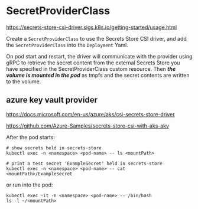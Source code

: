 # SecretProviderClass

https://secrets-store-csi-driver.sigs.k8s.io/getting-started/usage.html

Create a `SecretProviderClass` to use the Secrets Store CSI driver, and add the `SecretProviderClass` into the `Deployment` Yaml.

On pod start and restart, the driver will communicate with the provider using gRPC to retrieve the secret content from the external Secrets Store you have specified in the SecretProviderClass custom resource. Then _**the volume is mounted in the pod**_ as tmpfs and the secret contents are written to the volume.

## azure key vault provider
https://docs.microsoft.com/en-us/azure/aks/csi-secrets-store-driver

https://github.com/Azure-Samples/secrets-store-csi-with-aks-akv

After the pod starts:
```
# show secrets held in secrets-store
kubectl exec -n <namespace> <pod-name> -- ls <mountPath>

# print a test secret 'ExampleSecret' held in secrets-store
kubectl exec -n <namespace> <pod-name> -- cat <mountPath>/ExampleSecret
```
or run into the pod:
```
kubectl exec -it -n <namespace> <pod-name> -- /bin/bash
ls -l ~/<mountPath>
```
